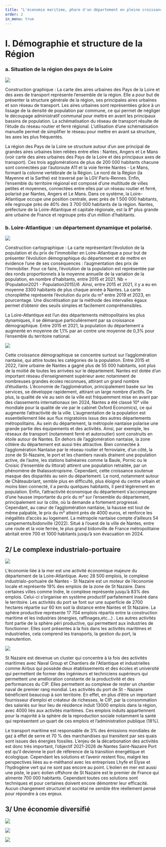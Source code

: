 ```yaml
---
title: "L'économie maritime, phare d'un département en pleine croissance"
order: 2
in_menu: true
---
```

# I. Démographie et structure de la Région

### a. Situation de la région des pays de la Loire

![](https://i.postimg.cc/65RYZVRs/Reseau-de-transport-Densit-de-poulation.png)

Construction graphique : 
La carte des aires urbaines des Pays de la Loire et des axes de transport représente l’ensemble de la région. Elle a pour but de présenter la structure générale de la région, ses principales aires urbaines et son réseau de transport. 
Les aires urbaines sont représentées grâce à un lissage de la densité de population par commune, ce qui permet de négliger le découpage administratif communal pour mettre en avant les principaux bassins de population.
La schématisation du réseau de transport résulte de l’étude du réseau routier et ferré régional. L’utilisation d’une schématisation manuelle permet de simplifier le réseau pour mettre en avant sa structure, les axes les plus fréquentés.

La région des Pays de la Loire se structure autour d’un axe principal de grandes aires urbaines bien reliées entre elles : Nantes, Angers et Le Mans (voir carte des aires urbaines des Pays de la Loire et des principaux axes de transport). Ces trois agglomérations de plus de 200 000 habitants chacune sont connectées par l’autoroute A11 et la voie ferrée Nantes - Le Mans, formant la colonne vertébrale de la Région. Le nord de la Région (la Mayenne et la Sarthe) est traversé par la LGV Paris-Rennes. Enfin, l’ensemble du territoire régional est composé d’une multitude de villes petites et moyennes, connectées entre elles par un réseau routier et ferré, polarisé par Nantes, Angers et Le Mans.
Dans ce système, la Loire-Atlantique occupe une position centrale, avec près de 1 500 000 habitants, elle regroupe près de 40% des 3 700 000 habitants de la région. Nantes, préfecture de la Loire-Atlantique et capitale régionale, est la  8ᵉ plus grande aire urbaine de France et regroupe près d’un million d’habitants.


### b. Loire-Atlantique : un département dynamique et polarisé.

![](https://i.postimg.cc/FsjwvXTJ/evolution-population-et-prix.png)

Construction cartographique : 
La carte représentant l’évolution de la population et du prix de l’immobilier en Loire-Atlantique a pour but de présenter l’évolution démographique du département et de mettre en évidence l’une de ses conséquences : l’augmentation des prix de l’immobilier. 
Pour ce faire, l’évolution de la population est représentée par des ronds proportionnels à la moyenne annuelle de la variation de la population, en nombre d’habitants, entre 2015 et 2021. Nb = (Population2021 - Population2015)/6 .Ainsi, entre 2015 et 2021, il y a eu en moyenne 3300 habitants de plus chaque année à Nantes. La carte choroplèthe représente l’évolution du prix du m² entre 2019 et 2023, en pourcentage. Une discrétisation par la méthode des intervalles égaux permet d’obtenir des seuils simples et facilement compréhensibles.

La Loire-Atlantique est l’un des départements métropolitains les plus dynamiques, il  se démarque particulièrement par sa croissance démographique. Entre 2015 et 2021, la population du département a augmenté en moyenne de 1,1% par an contre une moyenne de 0,3% pour l’ensemble du territoire national. 

![](https://i.postimg.cc/13nbLcGt/chart-1.png)

Cette croissance démographique se concentre surtout sur l’agglomération nantaise, qui attire toutes les catégories de la population. Entre 2015 et 2022, l’aire urbaine de Nantes a gagné plus de 55 000 habitants, soit plus de la moitié de toutes les arrivées sur le département. Nantes est dotée d’un important réseau d’enseignement supérieur avec notamment de nombreuses grandes écoles reconnues, attirant un grand nombre d’étudiants. L’économie de l’agglomération, principalement basée sur les services, se développe rapidement, attirant un large nombre d’actifs. De plus, la qualité de vie au sein de la ville est fréquemment mise en avant par des classements internationaux (en 2024, Nantes a été classé 10ᵉ ville mondiale pour la qualité de vie par le cabinet Oxford Economics), ce qui augmente l’attractivité de la ville. L’augmentation de la population est essentiellement liée aux flux migratoires issus des autres départements métropolitains.
Au sein du département, la métropole nantaise polarise une grande partie des équipements et des activités. Ainsi, par exemple, les réseaux de transport (notamment ferré et autoroutier) sont construits en étoile autour de Nantes.
En dehors de l’agglomération nantaise, la zone côtière du département est aussi très attractive. Bien connectée à l’agglomération Nantaise par le réseau routier et ferroviaire, d’un côté, la zone de St-Nazaire, le port et les chantiers navals drainent une population active, de l’autre, les stations balnéaires comme la Baule, Pornic ou le Croisic (l’ensemble du littoral) attirent une population retraitée, par un phénomène de thalassotropisme. 
Cependant, cette croissance soutenue masque des disparités au sein du département. Le nord, notamment autour de Châteaubriant, semble plus en difficulté, plus éloigné du centre urbain et moins bien connecté, il a perdu quelques habitants, il perd légèrement en population.
Enfin, l’attractivité économique du département s’accompagne d’une hausse importante du prix du m² sur l’ensemble du département, principalement sur la côte, où la demande a fortement progressé. Cependant, au cœur de l’agglomération nantaise, la hausse est tout de même palpable, le prix du m² atteint près de 4000 euros, et renforce les inégalités d’accès au logement. La métropole nantaise compte d’ailleurs 54 campements/bidonville (2022). Situé à l’ouest de la ville de Nantes, entre une route et la voie ferrée, le plus grand bidonville de France métropolitaine abritait entre 700 et 1000 habitants jusqu’à son évacuation en 2024.


## 2/ Le complexe industrialo-portuaire 

![](https://i.postimg.cc/dVkGY7W6/image.png)

L’économie liée à la mer est une activité économique majeure du département de la Loire-Atlantique. Avec 28 500 emplois, le complexe industrialo-portuaire de Nantes - St Nazaire est un moteur de l’économie locale et représente 19% des emplois de la zone de St Nazaire. Dans certaines villes comme Indre, le complexe représente jusqu’à 83% des emplois. Celui-ci s’organise en système productif parfaitement inséré dans le territoire. Les activités du port se font sur une superficie de 2700 hectares répartie sur 60 km soit la distance entre Nantes et St Nazaire. La sphère productive représente 17 704 emplois répartis entre la construction maritime et les industries (énergies, raffinages,etc…) . Les autres activités font partie de la sphère péri productive, qui permettent aux industries de fonctionner. Elles sont présentes à la fois dans les activités maritimes et industrielles, cela comprend les transports, la gestion du port, la manutention.

![](https://i.postimg.cc/05V6PHzz/stnazaire.png)

St Nazaire est devenue un cluster qui concentre à la fois des activités maritimes avec Naval Group et Chantiers de l'Atlantique et industrielles comme Airbus qui possède deux établissements et des écoles et université qui permettent de former des ingénieurs et techniciens supérieurs qui permettent une amélioration constante de la productivité et des performances du CIP. Elles permettent au complexe de rester un chantier naval de premier rang mondial. Les activités du port de St - Nazaire bénéficient beaucoup à son territoire. En effet, en plus d’être un important fournisseur d’emploi et créateur de richesses, le CIP, par la consommation des salariés sur leur lieu de résidence induit 13000 emplois dans la région, avec 4000 liés aux activités maritimes. Ces emplois induits appartiennent pour la majorité à la sphère de la reproduction sociale notamment la santé qui représentent un quart de ces emplois et l’administration publique (18%).

Le transport maritime est responsable de 3% des émissions mondiales de gaz à effet de serre et 70 % des marchandises qui transitent par ses quais sont issues des énergies fossiles. L’enjeu de la décarbonation des activités est donc très important, l’objectif 2021-2026 de Nantes Saint-Nazaire Port est qu’il devienne le port de référence de la transition énergétique et écologique. Cependant les solutions et l’avenir restent flou, malgré les perspectives liées au e-méthanol avec les entreprises Lhyfe et Elyse et l’hydrogène vert qui ne sont pas encore au point. L’éolien en mer est aussi une piste, le parc éolien offshore de St Nazaire est le premier de France qui alimente 700 000 habitants. Cependant toutes ces solutions sont techniques et pour certaines doivent encore démontrer leur efficacité. Aucun changement structurel et sociétal ne semble être réellement pensé pour répondre à ces enjeux.

## 3/ Une économie diversifié 

![](https://i.postimg.cc/Gh7WQMCY/France-croissance-PIB.png) 

![](https://i.postimg.cc/pTvj2gzn/export.png)

![](https://i.postimg.cc/76RHjxv1/Tourisme.png) 